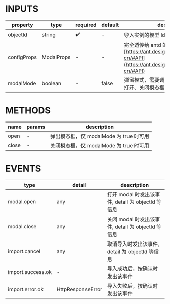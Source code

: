[//]: # "business-bricks/cmdb-instances/cmdb-instances-import.ts"

# INPUTS

| property    | type       | required | default | description                                                                                                                     |
| ----------- | ---------- | -------- | ------- | ------------------------------------------------------------------------------------------------------------------------------- |
| objectId    | string     | ✔️       | -       | 导入实例的模型 Id                                                                                                               |
| configProps | ModalProps | -        | -       | 完全透传给 antd 的 Modal 属性，详见：[https://ant.design/components/modal-cn/#API](https://ant.design/components/modal-cn/#API) |
| modalMode   | boolean    | -        | false   | 弹窗模式，需要调用 open、close 方法来打开、关闭模态框                                                                           |

# METHODS

| name  | params | description                             |
| ----- | ------ | --------------------------------------- |
| open  | -      | 弹出模态框，仅 modalMode 为 true 时可用 |
| close | -      | 关闭模态框，仅 modalMode 为 true 时可用 |

# EVENTS

| type              | detail            | description                                        |
| ----------------- | ----------------- | -------------------------------------------------- |
| modal.open        | any               | 打开 modal 时发出该事件, detail 为 objectId 等信息 |
| modal.close       | any               | 关闭 modal 时发出该事件, detail 为 objectId 等信息 |
| import.cancel     | any               | 取消导入时发出该事件, detail 为 objectId 等信息    |
| import.success.ok | -                 | 导入成功后，按确认时发出该事件                     |
| import.error.ok   | HttpResponseError | 导入失败后，按确认时发出该事件                     |
